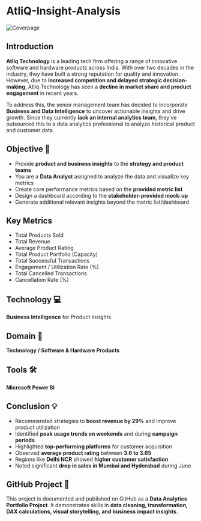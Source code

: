 # AtliQ-Insight-Analysis

![Coverpage](https://user-images.githubusercontent.com/69301816/192222973-da740740-9c5e-4758-ae8f-0fda216857c4.jpg)

## Introduction

**Atliq Technology** is a leading tech firm offering a range of innovative software and hardware products across India. With over two decades in the industry, they have built a strong reputation for quality and innovation. However, due to **increased competition and delayed strategic decision-making**, Atliq Technology has seen a **decline in market share and product engagement** in recent years.

To address this, the senior management team has decided to incorporate **Business and Data Intelligence** to uncover actionable insights and drive growth. Since they currently **lack an internal analytics team**, they’ve outsourced this to a data analytics professional to analyze historical product and customer data.

## Objective 🎯

- Provide **product and business insights** to the **strategy and product teams**
- You are a **Data Analyst** assigned to analyze the data and visualize key metrics
- Create core performance metrics based on the **provided metric list**
- Design a dashboard according to the **stakeholder-provided mock-up**
- Generate additional relevant insights beyond the metric list/dashboard

## Key Metrics

- Total Products Sold  
- Total Revenue  
- Average Product Rating  
- Total Product Portfolio (Capacity)  
- Total Successful Transactions  
- Engagement / Utilization Rate (%)  
- Total Cancelled Transactions  
- Cancellation Rate (%)  


## Technology 💻
**Business Intelligence** for Product Insights

## Domain 🧠
**Technology / Software & Hardware Products**

## Tools 🛠
**Microsoft Power BI**

## Conclusion 💡

- Recommended strategies to **boost revenue by 29%** and improve product utilization
- Identified **peak usage trends on weekends** and during **campaign periods**
- Highlighted **top-performing platforms** for customer acquisition
- Observed **average product rating** between **3.6 to 3.65**
- Regions like **Delhi NCR** showed **higher customer satisfaction**
- Noted significant **drop in sales in Mumbai and Hyderabad** during June

## GitHub Project 📂  
This project is documented and published on GitHub as a **Data Analytics Portfolio Project**. It demonstrates skills in **data cleaning, transformation, DAX calculations, visual storytelling, and business impact insights**.

